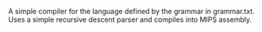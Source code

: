 A simple compiler for the language defined by the grammar in grammar.txt. Uses a simple recursive descent parser and compiles into MIPS assembly.
